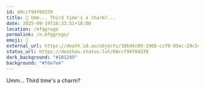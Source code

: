 ```yaml
---
id: 68ccf94f0d339
title: 🥉 Umm... Third time's a charm?...
date: 2025-09-19T16:33:51+10:00
location: /mfqgrogo
permalink: /n.mfqgrogo/
emoji: 🥉
external_url: https://death.id.au/objects/186d4c09-1968-ccf9-93ac-29c541395502
status_url: https://deathau.status.lol/68ccf94f0d339
dark_background: "#1B1209"
background: "#f6e7e4"
---
```


Umm... Third time's a charm?
